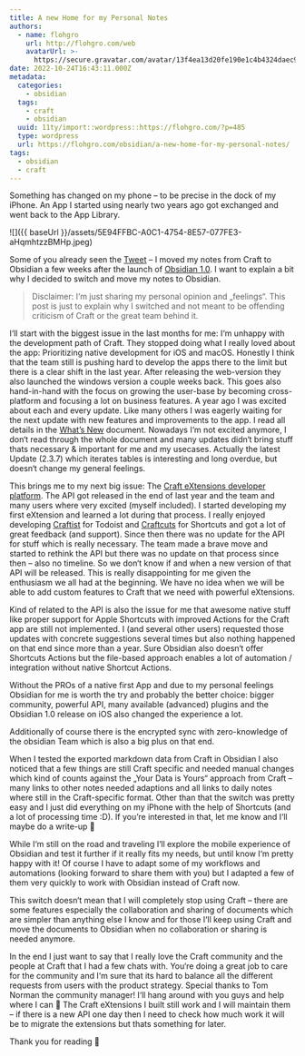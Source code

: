 ```yaml
---
title: A new Home for my Personal Notes
authors:
  - name: flohgro
    url: http://flohgro.com/web
    avatarUrl: >-
      https://secure.gravatar.com/avatar/13f4ea13d20fe190e1c4b4324daec918?s=96&d=mm&r=g
date: 2022-10-24T16:43:11.000Z
metadata:
  categories:
    - obsidian
  tags:
    - craft
    - obsidian
  uuid: 11ty/import::wordpress::https://flohgro.com/?p=485
  type: wordpress
  url: https://flohgro.com/obsidian/a-new-home-for-my-personal-notes/
tags:
  - obsidian
  - craft
---
```

Something has changed on my phone – to be precise in the dock of my iPhone. An App I started using nearly two years ago got exchanged and went back to the App Library.

![]({{ baseUrl }}/assets/5E94FFBC-A0C1-4754-8E57-077FE3-aHqmhtzzBMHp.jpeg)

Some of you already seen the [Tweet](https://twitter.com/flohgro/status/1584472605918400512) – I moved my notes from Craft to Obsidian a few weeks after the launch of [Obsidian 1.0](https://obsidian.md/1.0). I want to explain a bit why I decided to switch and move my notes to Obsidian.

> Disclaimer: I‘m just sharing my personal opinion and „feelings“. This post is just to explain why I switched and not meant to be offending criticism of Craft or the great team behind it.

I‘ll start with the biggest issue in the last months for me: I‘m unhappy with the development path of Craft. They stopped doing what I really loved about the app: Prioritizing native development for iOS and macOS. Honestly I think that the team still is pushing hard to develop the apps there to the limit but there is a clear shift in the last year. After releasing the web-version they also launched the windows version a couple weeks back. This goes also hand-in-hand with the focus on growing the user-base by becoming cross-platform and focusing a lot on business features. A year ago I was excited about each and every update. Like many others I was eagerly waiting for the next update with new features and improvements to the app. I read all details in the [What’s New](https://www.craft.do/s/gy6m6pUAYiCxqA) document. Nowadays I‘m not excited anymore, I don‘t read through the whole document and many updates didn‘t bring stuff thats necessary & important for me and my usecases. Actually the latest Update (2.3.7) which iterates tables is interesting and long overdue, but doesn‘t change my general feelings.

This brings me to my next big issue: The [Craft eXtensions developer platform](https://developer.craft.do). The API got released in the end of last year and the team and many users where very excited (myself included). I started developing my first eXtension and learned a lot during that process. I really enjoyed developing [Craftist](https://github.com/FlohGro-dev/Craftist) for Todoist and [Craftcuts](https://github.com/FlohGro-dev/Craftcuts) for Shortcuts and got a lot of great feedback (and support). Since then there was no update for the API for stuff which is really necessary. The team made a brave move and started to rethink the API but there was no update on that process since then – also no timeline. So we don‘t know if and when a new version of that API will be released. This is really disappointing for me given the enthusiasm we all had at the beginning. We have no idea when we will be able to add custom features to Craft that we need with powerful eXtensions.

Kind of related to the API is also the issue for me that awesome native stuff like proper support for Apple Shortcuts with improved Actions for the Craft app are still not implemented. I (and several other users) requested those updates with concrete suggestions several times but also nothing happened on that end since more than a year. Sure Obsidian also doesn‘t offer Shortcuts Actions but the file-based approach enables a lot of automation / integration without native Shortcut Actions.

Without the PROs of a native first App and due to my personal feelings Obsidian for me is worth the try and probably the better choice: bigger community, powerful API, many available (advanced) plugins and the Obsidian 1.0 release on iOS also changed the experience a lot.

Additionally of course there is the encrypted sync with zero-knowledge of the obsidian Team which is also a big plus on that end.

When I tested the exported markdown data from Craft in Obsidian I also noticed that a few things are still Craft specific and needed manual changes which kind of counts against the „Your Data is Yours“ approach from Craft – many links to other notes needed adaptions and all links to daily notes where still in the Craft-specific format. Other than that the switch was pretty easy and I just did everything on my iPhone with the help of Shortcuts (and a lot of processing time :D). If you’re interested in that, let me know and I‘ll maybe do a write-up 🙂

While I‘m still on the road and traveling I‘ll explore the mobile experience of Obsidian and test it further if it really fits my needs, but until know I‘m pretty happy with it! Of course I have to adapt some of my workflows and automations (looking forward to share them with you) but I adapted a few of them very quickly to work with Obsidian instead of Craft now.

This switch doesn‘t mean that I will completely stop using Craft – there are some features especially the collaboration and sharing of documents which are simpler than anything else I know and for those I‘ll keep using Craft and move the documents to Obsidian when no collaboration or sharing is needed anymore.

In the end I just want to say that I really love the Craft community and the people at Craft that I had a few chats with. You‘re doing a great job to care for the community and I‘m sure that its hard to balance all the different requests from users with the product strategy. Special thanks to Tom Norman the community manager! I‘ll hang around with you guys and help where I can 🙂 The Craft eXtensions I built still work and I will maintain them – if there is a new API one day then I need to check how much work it will be to migrate the extensions but thats something for later.

Thank you for reading 🙌